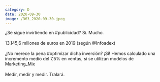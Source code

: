```yaml
--- 
category: D 
date: 2020-09-30 
image: /363_2020-09-30.jpeg 
--- 
```


¿Se sigue invirtiendo en #publicidad? Sí. Mucho. <br><br>13.145,6 millones de euros en 2019 (según @Infoadex)<br><br>¿No merece la pena #optimizar dicha inversión? ¡Sí! Hemos calculado una incremento medio del 7,5% en ventas, si se utilizan modelos de Marketing_Mix<br><br>Medir, medir y medir. Tralará.
